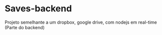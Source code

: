 # Saves-backend
Projeto semelhante a um dropbox, google drive, com nodejs em real-time (Parte do backend) 
